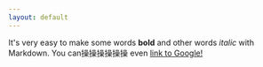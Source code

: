 ```yaml
---
layout: default
---
```



It's very easy to make some words **bold** and other words *italic* with Markdown. You can操操操操操操 even [link to Google!](http://www.google.com.au/)